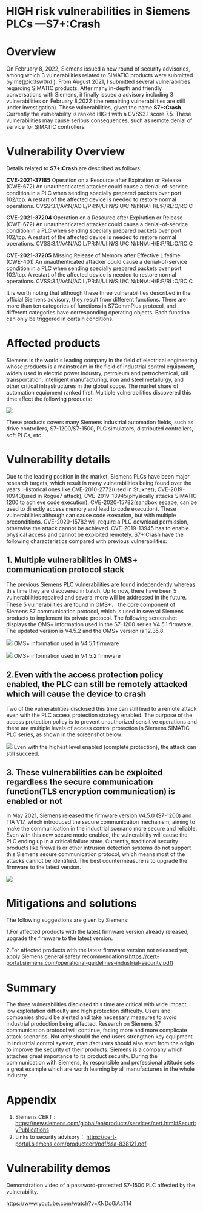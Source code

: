 # HIGH risk vulnerabilities in Siemens PLCs —S7+:Crash

# Overview

On February 8, 2022, Siemens issued a new round of security advisories, among which 3 vulnerabilities related to SIMATIC products were submitted by me(@ic3sw0rd ). From August 2021, I submitted several vulnerabilities regarding SIMATIC products. After many in-depth and friendly conversations with Siemens, it finally issued a advisory including 3 vulnerabilities on February 8,2022 (the remaining vulnerabilities are still under investigation). These vulnerabilities, given the name **S7+:Crash**.
Currently the vulnerability is ranked HIGH with a CVSS3.1 score 7.5. These vulnerabilities may cause serious consequences, such as remote denial of service for SIMATIC controllers.



# Vulnerability Overview
Details related to **S7+:Crash** are described as follows:


**CVE-2021-37185**
Operation on a Resource after Expiration or Release (CWE-672)
An unauthenticated attacker could cause a denial-of-service condition in a PLC when sending specially prepared packets over port 102/tcp. A restart of the affected device is needed to restore normal operations.
CVSS:3.1/AV:N/AC:L/PR:N/UI:N/S:U/C:N/I:N/A:H/E:P/RL:O/RC:C



**CVE-2021-37204**
Operation on a Resource after Expiration or Release (CWE-672)
An unauthenticated attacker could cause a denial-of-service condition in a PLC when sending specially prepared packets over port 102/tcp. A restart of the affected device is needed to restore normal operations.
CVSS:3.1/AV:N/AC:L/PR:N/UI:N/S:U/C:N/I:N/A:H/E:P/RL:O/RC:C



**CVE-2021-37205**
Missing Release of Memory after Effective Lifetime  (CWE-401)
An unauthenticated attacker could cause a denial-of-service condition in a PLC when sending specially prepared packets over port 102/tcp. A restart of the affected device is needed to restore normal operations.
CVSS:3.1/AV:N/AC:L/PR:N/UI:N/S:U/C:N/I:N/A:H/E:P/RL:O/RC:C

It is worth noting that although these three vulnerabilities described in the official Siemens advisory, they result from different functions. There are more than ten categories of functions in S7CommPlus protocol, and different categories have corresponding operating objects. Each function can only be triggered in certain conditions.


# Affected products

Siemens is the world's leading company in the field of electrical engineering whose products is a mainstream in the field of industrial control equipment, widely used in electric power industry, petroleum and petrochemical, rail transportation, intelligent manufacturing, iron and steel metallurgy, and other critical infrastructures in the global scope. The market share of automation equipment ranked first. Multiple vulnerabilities discovered this time affect the following products:

 ![](https://github.com/ic3sw0rd/S7_plus_Crash/raw/main/img/111.png)
 
These products covers many Siemens industrial automation fields, such as drive controllers, S7-1200/S7-1500, PLC simulators, distributed controllers, soft PLCs, etc.




# Vulnerability details

Due to the leading position in the market, Siemens PLCs have been major research targets, which result in many vulnerabilities being found over the years. Historical ones like CVE-2010-2772(used in Stuxnet), CVE-2019-10943(used in Rogue7 attack), CVE-2019-13945(physically attacks SIMATIC 1200 to achieve code execution), CVE-2020-15782(sandbox escape, can be used to directly access memory and lead to code execution). These vulnerabilities although can cause code execution, but with multiple preconditions. CVE-2020-15782 will require a PLC download permission, otherwise the attack cannot be achieved. CVE-2019-13945 has to enable physical access and cannot be exploited remotely. S7+:Crash have the following characteristics compared with previous vulnerabilities:

## 1. Multiple vulnerabilities in OMS+ communication protocol stack

The previous Siemens PLC vulnerabilities are found independently whereas this time they are discovered in batch. Up to now, there have been 5 vulnerabilities repaired and several more will be addressed in the future. These 5 vulnerabilities are found in OMS+， the core component of Siemens S7 communication protocol, which is used in several Siemens products to implement its private protocol. The following screenshot displays the OMS+ information used in the S7-1200 series V4.5.1 firmware. The updated version is V4.5.2 and the OMS+ version is 12.35.8.

 ![](https://github.com/ic3sw0rd/S7_plus_Crash/raw/main/img/222.png)
OMS+ information used in V4.5.1 firmware

 ![](https://github.com/ic3sw0rd/S7_plus_Crash/raw/main/img/333.png)
OMS+ information used in V4.5.2 firmware


## 2.Even with the access protection policy enabled, the PLC can still be remotely attacked which will cause the device to crash

Two of the vulnerabilities disclosed this time can still lead to a remote attack even with the PLC access protection strategy enabled. The purpose of the access protection policy is to prevent unauthorized sensitive operations and there are multiple levels of access control protection in Siemens SIMATIC PLC series, as shown in the screenshot below:

 ![](https://github.com/ic3sw0rd/S7_plus_Crash/raw/main/img/444.png)
Even with the highest level enabled (complete protection), the attack can still succeed.

## 3.	These vulnerabilities can be exploited regardless the secure communication function(TLS encryption communication) is enabled or not
In May 2021, Siemens released the firmware version V4.5.0 (S7-1200) and TIA V17, which introduced the secure communication mechanism, aiming to make the communication in the industrial scenario more secure and reliable. Even with this new secure mode enabled, the vulnerability will cause the PLC ending up in a critical failure state. Currently, traditional security products like firewalls or other intrusion detection systems do not support this Siemens secure communication protocol, which means most of the attacks cannot be identified. The best countermeasure is to upgrade the firmware to the latest version.

 ![](https://github.com/ic3sw0rd/S7_plus_Crash/raw/main/img/555.png)

# Mitigations and solutions

The following suggestions are given by Siemens:

1.For affected products with the latest firmware version already released, upgrade the firmware to the latest version.

2.For affected products with the latest firmware version not released yet, apply Siemens general safety recommendations(https://cert-portal.siemens.com/operational-guidelines-industrial-security.pdf)


# Summary

The three vulnerabilities disclosed this time are critical with wide impact, low exploitation difficulty and high protection difficulty. Users and companies should be alerted and take necessary measures to avoid industrial production being affected.
Research on Siemens S7 communication protocol will continue, facing more and more complicate attack scenarios. Not only should the end users strengthen key equipment in industrial control system, manufacturers should also start from the origin to improve the security of their products. 
Siemens is a company which attaches great importance to its product security. During the communication with Siemens, its responsible and professional attitude sets a great example which are worth learning by all manufacturers in the whole industry.


# Appendix

1.	Siemens CERT :
https://new.siemens.com/global/en/products/services/cert.html#SecurityPublications
2.	Links to security advisory：
https://cert-portal.siemens.com/productcert/pdf/ssa-838121.pdf 

# Vulnerability demos

Demonstration video of a password-protected S7-1500 PLC affected by the vulnerability.

https://www.youtube.com/watch?v=XNDo0iAaT14 

